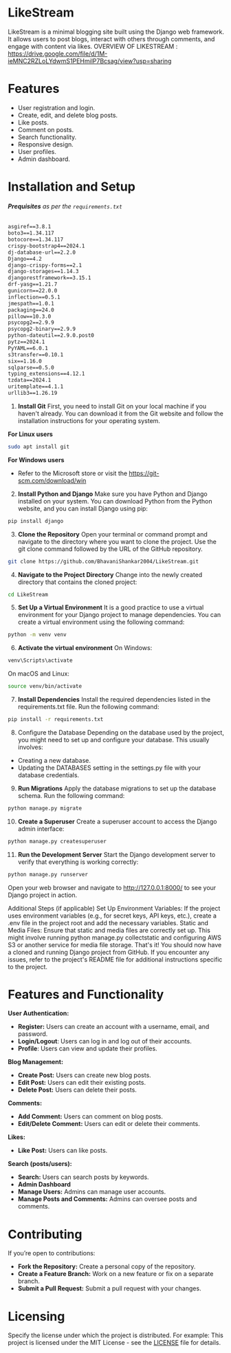 # LikeStream
LikeStream is a minimal blogging site built using the Django web framework. It allows users to post blogs, interact with others through comments, and engage with content via likes.
OVERVIEW OF LIKESTREAM : https://drive.google.com/file/d/1M-ieMNC2RZLoLYdwmS1PEHmilP7Bcsag/view?usp=sharing
# Features

- User registration and login.
- Create, edit, and delete blog posts.
- Like posts.
- Comment on posts.
- Search functionality.
- Responsive design.
- User profiles.
- Admin dashboard.

# Installation and Setup

###### **Prequisites** as per the `requirements.txt`

``` txt
asgiref==3.8.1
boto3==1.34.117
botocore==1.34.117
crispy-bootstrap4==2024.1
dj-database-url==2.2.0
Django==4.2
django-crispy-forms==2.1
django-storages==1.14.3
djangorestframework==3.15.1
drf-yasg==1.21.7
gunicorn==22.0.0
inflection==0.5.1
jmespath==1.0.1
packaging==24.0
pillow==10.3.0
psycopg2==2.9.9
psycopg2-binary==2.9.9
python-dateutil==2.9.0.post0
pytz==2024.1
PyYAML==6.0.1
s3transfer==0.10.1
six==1.16.0
sqlparse==0.5.0
typing_extensions==4.12.1
tzdata==2024.1
uritemplate==4.1.1
urllib3==1.26.19
```

1. **Install Git**
First, you need to install Git on your local machine if you haven't already. You can download it from the Git website and follow the installation instructions for your operating system.

**For Linux users**
```bash
sudo apt install git 
```

**For Windows users**
- Refer to the Microsoft store or visit the https://git-scm.com/download/win

2. **Install Python and Django**
Make sure you have Python and Django installed on your system. You can download Python from the Python website, and you can install Django using pip:

``` bash
pip install django
```

3. **Clone the Repository**
Open your terminal or command prompt and navigate to the directory where you want to clone the project. Use the git clone command followed by the URL of the GitHub repository.

``` bash
git clone https://github.com/BhavaniShankar2004/LikeStream.git
```

4. **Navigate to the Project Directory**
Change into the newly created directory that contains the cloned project:

```bash
cd LikeStream
```

5. **Set Up a Virtual Environment**
It is a good practice to use a virtual environment for your Django project to manage dependencies. You can create a virtual environment using the following command:

```bash
python -m venv venv
```


6. **Activate the virtual environment**
On Windows:
``` powershell
venv\Scripts\activate
```

On macOS and Linux:
``` bash
source venv/bin/activate
```


7. **Install Dependencies**
Install the required dependencies listed in the requirements.txt file. Run the following command:

``` bash
pip install -r requirements.txt
```

8. Configure the Database
Depending on the database used by the project, you might need to set up and configure your database. This usually involves:
- Creating a new database.
- Updating the DATABASES setting in the settings.py file with your database credentials.

9. **Run Migrations**
Apply the database migrations to set up the database schema. Run the following command:

``` bash
python manage.py migrate
```

10. **Create a Superuser**
Create a superuser account to access the Django admin interface:

``` bash
python manage.py createsuperuser
```

11. **Run the Development Server**
Start the Django development server to verify that everything is working correctly:

``` bash
python manage.py runserver
```

Open your web browser and navigate to http://127.0.0.1:8000/ to see your Django project in action.


Additional Steps (if applicable)
Set Up Environment Variables: If the project uses environment variables (e.g., for secret keys, API keys, etc.), create a .env file in the project root and add the necessary variables.
Static and Media Files: Ensure that static and media files are correctly set up. This might involve running python manage.py collectstatic and configuring AWS S3 or another service for media file storage.
That's it! You should now have a cloned and running Django project from GitHub. If you encounter any issues, refer to the project's README file for additional instructions specific to the project.



# Features and Functionality

**User Authentication:**
- **Register:** Users can create an account with a username, email, and password.
- **Login/Logout**: Users can log in and log out of their accounts.
- **Profile**: Users can view and update their profiles.

**Blog Management:**
- **Create Post:** Users can create new blog posts.
- **Edit Post:** Users can edit their existing posts.
- **Delete Post:** Users can delete their posts.

**Comments:**
- **Add Comment:** Users can comment on blog posts.
- **Edit/Delete Comment:** Users can edit or delete their comments.

**Likes:**
- **Like Post:** Users can like posts.


**Search (posts/users):**
- **Search:** Users can search posts by keywords.
- **Admin Dashboard**
- **Manage Users:** Admins can manage user accounts.
- **Manage Posts and Comments:** Admins can oversee posts and comments.


# Contributing

If you’re open to contributions:

- **Fork the Repository:** Create a personal copy of the repository.
- **Create a Feature Branch:** Work on a new feature or fix on a separate branch.
- **Submit a Pull Request:** Submit a pull request with your changes.


# Licensing

Specify the license under which the project is distributed. For example:
This project is licensed under the MIT License - see the [LICENSE]() file for details.

